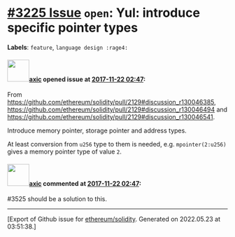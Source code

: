 # [\#3225 Issue](https://github.com/ethereum/solidity/issues/3225) `open`: Yul: introduce specific pointer types
**Labels**: `feature`, `language design :rage4:`


#### <img src="https://avatars.githubusercontent.com/u/20340?v=4" width="50">[axic](https://github.com/axic) opened issue at [2017-11-22 02:47](https://github.com/ethereum/solidity/issues/3225):

From https://github.com/ethereum/solidity/pull/2129#discussion_r130046385, https://github.com/ethereum/solidity/pull/2129#discussion_r130046494 and https://github.com/ethereum/solidity/pull/2129#discussion_r130046541.

Introduce memory pointer, storage pointer and address types.

At least conversion from `u256` type to them is needed, e.g. `mpointer(2:u256)` gives a memory pointer type of value `2`.

#### <img src="https://avatars.githubusercontent.com/u/20340?v=4" width="50">[axic](https://github.com/axic) commented at [2017-11-22 02:47](https://github.com/ethereum/solidity/issues/3225#issuecomment-387902900):

#3525 should be a solution to this.


-------------------------------------------------------------------------------



[Export of Github issue for [ethereum/solidity](https://github.com/ethereum/solidity). Generated on 2022.05.23 at 03:51:38.]
